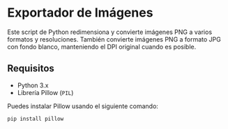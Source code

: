 # Exportador de Imágenes

Este script de Python redimensiona y convierte imágenes PNG a varios formatos y resoluciones. También convierte imágenes PNG a formato JPG con fondo blanco, manteniendo el DPI original cuando es posible.

## Requisitos

- Python 3.x
- Librería Pillow (`PIL`)

Puedes instalar Pillow usando el siguiente comando:
```bash
pip install pillow

